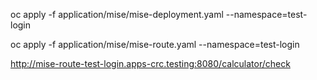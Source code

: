 oc apply -f application/mise/mise-deployment.yaml --namespace=test-login

oc apply -f application/mise/mise-route.yaml --namespace=test-login

http://mise-route-test-login.apps-crc.testing:8080/calculator/check
